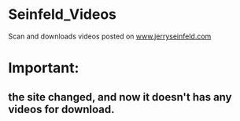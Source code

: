 # Seinfeld_Videos
Scan and downloads videos posted on www.jerryseinfeld.com

# Important: 
## the site changed, and now it doesn't has any videos for download. 
